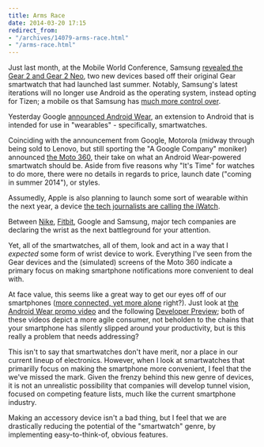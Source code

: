 ```yaml
---
title: Arms Race
date: 2014-03-20 17:15
redirect_from:
- "/archives/14079-arms-race.html"
- "/arms-race.html"
---
```



Just last month, at the Mobile World Conference, Samsung [revealed the Gear 2 and Gear 2 Neo](http://www.theverge.com/2014/2/22/5437150/samsung-drops-android-for-tizen-in-new-gear-2-smartwatches), two new devices based off their original Gear smartwatch that had launched last summer. Notably, Samsung's latest iterations will no longer use Android as the operating system, instead opting for Tizen; a mobile os that Samsung has [much more control over](http://en.wikipedia.org/wiki/Tizen). 

Yesterday Google [announced Android Wear](http://googleblog.blogspot.com/2014/03/sharing-whats-up-our-sleeve-android.html), an extension to Android that is intended for use in "wearables" - specifically, smartwatches. 

Coinciding with the announcement from Google, Motorola (midway through being sold to Lenovo, but still sporting the "A Google Company" moniker) announced [the Moto 360](http://moto360.motorola.com/), their take on what an Android Wear-powered smartwatch should be. Aside from five reasons why "It's Time" for watches to do more, there were no details in regards to price, launch date ("coming in summer 2014"), or styles. 

Assumedly, Apple is also planning to launch some sort of wearable within the next year, a device [the tech journalists are calling the iWatch](https://www.google.com/search?q=apple+iwatch).  

Between [Nike](http://www.nike.com/us/en_us/c/nikeplus-fuelband), [Fitbit](http://www.fitbit.com/flex), Google and Samsung, major tech companies are declaring the wrist as the next battleground for your attention. 

Yet, all of the smartwatches, all of them, look and act in a way that I _expected_ some form of wrist device to work. Everything I've seen from the Gear devices and the (simulated) screens of the Moto 360 indicate a primary focus on making smartphone notifications more convenient to deal with. 

At face value, this seems like a great way to get our eyes off of our smartphones ([more connected, yet more alone](http://bits.blogs.nytimes.com/2013/09/01/disruptions-more-connected-yet-more-alone/) right?). Just look at [the Android Wear promo video](http://www.youtube.com/watch?v=QrqZl2QIz0c) and the following [Developer Preview](http://www.youtube.com/watch?v=0xQ3y902DEQ); both of these videos depict a more agile consumer, not beholden to the chains that your smartphone has silently slipped around your productivity, but is this really a problem that needs addressing? 

This isn't to say that smartwatches don't have merit, nor a place in our current lineup of electronics. However, when I look at smartwatches that primarilly focus on making the smartphone more convenient, I feel that the we've missed the mark. Given the frenzy behind this new genre of devices, it is not an unrealistic possibility that companies will develop tunnel vision, focused on competing feature lists, much like the current smartphone industry. 

Making an accessory device isn't a bad thing, but I feel that we are drastically reducing the potential of the "smartwatch" genre, by implementing easy-to-think-of, obvious features.  
